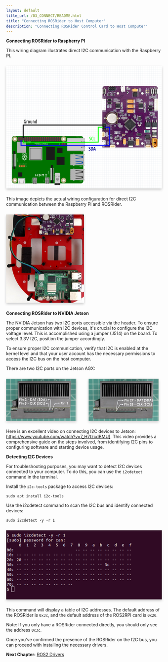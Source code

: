 ```yaml
---
layout: default
title_url: /03_CONNECT/README.html
title: "Connecting ROSRider to Host Computer"
description: "Connecting ROSRider Control Card to Host Computer"
---
```


**Connecting ROSRider to Raspberry PI**

This wiring diagram illustrates direct I2C communication with the Raspberry PI.

<div style="display: flex; justify-content: space-around; margin: 25px 0;">
   <img src="../images/rpi4b_wiring.png" alt="Connecting to Raspberry PI diagram" style="box-shadow: 0px 4px 8px rgba(0, 0, 0, 0.2);">
</div>

This image depicts the actual wiring configuration for direct I2C communication between the Raspberry Pi and ROSRider.

<div style="display: flex; margin: 25px 0;">
   <img src="../images/caretta_bare.jpg" alt="Connecting to Raspberry PI" style="width:50%; box-shadow: 0px 4px 8px rgba(0, 0, 0, 0.2);">
</div>

**Connecting ROSRider to NVIDIA Jetson**

The NVIDIA Jetson has two I2C ports accessible via the header. To ensure proper communication with I2C devices, it's crucial to configure the I2C voltage level. This is accomplished using a jumper (J514) on the board. To select 3.3V I2C, position the jumper accordingly.

To ensure proper I2C communication, verify that I2C is enabled at the kernel level and that your user account has the necessary permissions to access the I2C bus on the host computer.

There are two I2C ports on the Jetson AGX:

<div style="display: flex; margin: 25px 0; gap: 20px;">
   <img src="../images/jetson_agx_i2c_0.png" alt="Jetson AGX I2C Port 1" style="width:45%; box-shadow: 0px 4px 8px rgba(0, 0, 0, 0.2); margin-right: 20px;">
   <img src="../images/jetson_agx_i2c_1.png" alt="Jetson AGX I2C Port 2" style="width:45%; box-shadow: 0px 4px 8px rgba(0, 0, 0, 0.2);">
</div>

Here is an excellent video on connecting I2C devices to Jetson: <a target="_blank" href="https://www.youtube.com/watch?v=7_H7tzcdBMU]" title="I2C - NVIDIA Jetson AGX Xavier">https://www.youtube.com/watch?v=7_H7tzcdBMU]</a>. This video provides a comprehensive guide on the steps involved, from identifying I2C pins to configuring software and starting device usage.


**Detecting I2C Devices**

For troubleshooting purposes, you may want to detect I2C devices connected to your computer. To do this, you can use the `i2cdetect` command in the terminal.

Install the `i2c-tools` package to access I2C devices:

```console
sudo apt install i2c-tools
```

Use the i2cdetect command to scan the I2C bus and identify connected devices:

```console
sudo i2cdetect -y -r 1
```

<div style="display: flex; margin: 25px 0;">
<img src="../images/i2cdetect.png" alt="Detecting I2C Devices" style="box-shadow: 0px 4px 8px rgba(0, 0, 0, 0.2);">
</div>

This command will display a table of I2C addresses. The default address of the ROSRider is `0x3c`, and the default address of the ROS2RPI card is `0x20`.

Note: If you only have a ROSRider connected directly, you should only see the address `0x3c`.

Once you've confirmed the presence of the ROSRider on the I2C bus, you can proceed with installing the necessary drivers.

__Next Chapter:__ [ROS2 Drivers](../04_DRIVERS/README.md)